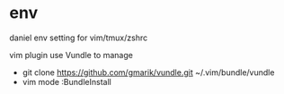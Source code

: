 # env
daniel env setting for vim/tmux/zshrc

vim plugin use Vundle to manage
- git clone https://github.com/gmarik/vundle.git ~/.vim/bundle/vundle
- vim mode :BundleInstall


